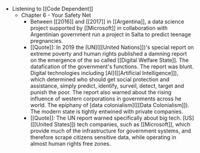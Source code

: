 - Listening to [[Code Dependent]]
	- Chapter 6 - Your Safety Net
		- Between [[2016]] and [[2017]] in [[Argentina]], a data science project supported by [[Microsoft]] in collaboration with Argentinian government run a project in Salta to predict teenage pregnancies.
		- [[Quote]]: In 2019 the [UN]([[United Nations]])'s special report on extreme poverty and human rights published a damning report on the emergence of the so called [[Digital Welfare State]]. The datafication of the government's functions. The report was blunt. Digital technologies including [AI]([[Artificial Intelligence]]), which determined who should get social protection and assistance, simply predict, identify, surveil, detect, target and punish the poor. The report also warned about the rising influence of western corporations in governments across he world. The epiphany of [data colonialism]([[Data Colonialism]]). The modern state is tightly entwined with private companies.
		- [[Quote]]: The UN report warned specifically about big tech. [US]([[United States]]) tech companies, such as [[Microsoft]], which provide much of the infrastructure for government systems, and therefore scrape citizens sensitive data, 
		  while operating in almost human rights free zones.
